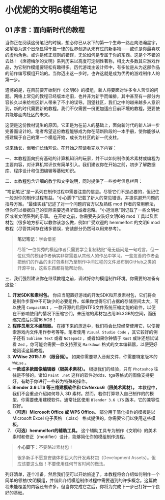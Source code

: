# 小优妮的文明6模组笔记

## 01 序言：面向新时代的教程

当你正在阅读这份笔记的时候，想必你已从水下的第一个生命一路走向浩瀚星宇，渴望着为这个日渐显得千篇一律的世界创造从未有过的新事物——或许是你最喜欢的虚构角色，或许是修正规则的错误，无论如何是专属于你的东西。这是个不错的去处！《席德梅尔的文明》系列历来以高度可定制性著称，相比大多数其它游戏作品，为它制作模组要轻松有趣得多。历代游戏主设计师中，有多位是从为这部作品的前作编写模组开始的。当你迈出这一步时，也许这就是成为优秀的游戏制作人的第一步。

遗憾的是，在目前要开始制作《文明6》的模组，新人将要面对许多令人苦恼的问题。网络上常见的教程已经版本老旧，也并非为新手而编排，其中甚至有一部分内容长久以来给社区新人带来了不小的误导。回望社区，我们之中的越来越多人意识到，新的时代需要新的教程。我们不仅需要一份更加适应目前环境的教程，更要使其能够面向社区的未来。

这便是这份教材诞生的原因。它正是为在前人的基础上，面向新时代的新人进一步完善而设计的。笔者希望这份教程能够成为你在萌新阶段的一本手册，使你能够从搭建属于自己的第一个模组开始，成长为社区的新一代支柱。

说来话长，但我们长话短说。在开始之前请看完以下内容：

一、本教程面向拥有基础的计算机知识的玩家，并不以如何制作美术素材或编程为主要内容，对计算机常识仅有简单引入。我们建议你在开始之前，初步了解数据库、程序设计和位图编辑等基础知识。

二、本教程包含详细的教学和文字说明，同时提供了一些参考信息栏目：

“笔记笔记”是一系列在制作过程中需要注意的信息。尽管它们不是必要的，但记住一般对你的制作过程有益。“小心脚下”记载了新人的常见错误，并提供避开问题的指导方案。“最佳实践”记述了对一个问题的官方以及熟练 mod 作者的常用解法，但你可以根据自己的实际需要选择听取或者忽略。“小道消息”则记载了一些文明社区或者文明系列的乐事。
在开始之前，你需要先安装好文明6的 mod 工具以及素材包（很多地方都可以教你该怎么做，例如广受欢迎的 hemmelfort 的文明6 mod 教程（尽管其间存在诸多错误，安装部分仍然可以用来参考）。

>**笔记笔记**：学会借鉴
>
>尽管“一位优秀的模组作者只需要学会复制粘贴”毫无疑问是一句戏言，但一位优秀的模组作者确实非常需要从其他人的作品中学习。一些友善的作者会把他们的作品的未打包素材乃至制作中间过程的文件发布到GitHub之类的开源平台，这些东西都将能帮助你。

三、我们强烈建议你在继续教程之前，调试好你的模组制作环境。你需要的准备有这些：

1. **开发SDK和素材包。** 你应当配置好游戏的开发SDK和开发素材包，它们将会是制作步骤中不可缺少的必要组件。如果你觉得它们占据的存储空间太大，可以使用 ```CompactGUI``` ，一款开源的启用NTFS文件系统压缩功能的软件，以便在不影响使用的情况下压缩它们。未压缩的素材包占用36.3GB的空间，而压缩完成后只需16.5GB！
2. **程序员用文本编辑器。** 在接下来的旅途中，我们将会比较经常使用它，以便搜索游戏内文件用作参考等等。笔者使用 ```Visual Studio Code``` ，其它较好的例子还有 ```Sublime Text``` 或者 ```Notepad3``` ，或者如果你钟情于 ```Rust``` 或许还想试试看 ```Zed``` 。你可能会需要一款支持预览 ```Markdown``` 格式的文本编辑器，以便更好地阅读这篇教程。
3. **WWise 2015.1.9 （限音频）。** 如果你需要导入音频文件，你需要特定版本的 ```WWise``` 。
4. **一款或多款图像编辑器（限美术素材）。** 根据我们的经验，只有 ```Photoshop``` 往往是不够的。诸如 ```Paint .net``` 这样的软件对dds、tga等格式的图像支持更好，有助于你进行一些较为特殊的操作。
5. **Blender 3.6 LTS 等三维建模软件和 CivNexus6（限美术素材）。** 本教程中，我们不会重点介绍如何导入 3D 素材。然而，若你打算导入自己制作的的模型，你需要使用建模软件。通常社区使用 ```Blender 3.6 LTS``` 版本，它的兼容性较好。
6. **（可选）Microsoft Office 或 WPS Office。** 部分用于简化操作的模板是以 Microsoft Excel 电子表格 （.xlsx） 格式提供的，你需要它们以使用这些模板。
7. **（可选）hemmelfort的辅助工具。** 这个辅助工具专为制作《文明6》的美术素材和修正（modifier）设计，能够简化你的模组制作流程。

>**小心脚下**：不要略过素材包！
>
>很多新手不愿意安装体积巨大的开发素材包（Development Assets）。但应该要这么做！不要使用任何节省时间的做法。

列好清单，逐个准备，然后我们便可以开始旅途了。本教程将会介绍如何制作一个简单的领袖/文明模组，并借此介绍模组制作过程中需要遇到的许多概念。这篇教程未能覆盖的内容还有许多，但当你完成它之后，你将为完成下一步已打好一个良好的基础。